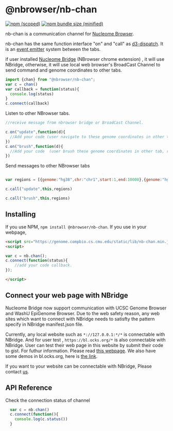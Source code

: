 # @nbrowser/nb-chan
[![npm (scoped)](https://img.shields.io/npm/v/@nbrowser/nb-chan.svg)](https://www.npmjs.com/package/@nbrowser/nb-chan)
[![npm bundle size (minified)](https://img.shields.io/bundlephobia/min/@nbrowser/nb-chan.svg)](https://github.com/nbrowser/nb-chan)

nb-chan is a communication channel for [Nucleome Browser](https://genome.compbio.cs.cmu.edu).

nb-chan has the same function interface "on" and "call" as [d3-dispatch](https://github.com/d3/d3-dispatch). It is an [event emitter](https://nodejs.org/api/events.html) system between the tabs.

if user installed [Nucleome Bridge](https://chrome.google.com/webstore/detail/djcdicpaejhpgncicoglfckiappkoeof) (NBrowser chrome extension) , it will use NBridge, otherwise, it will use local web browser's BroadCast Channel to send command and genome coordinates to other tabs.


```js
import {chan} from "@nbrowser/nb-chan";
var c = chan()
var callback = function(status){
  console.log(status)
}
c.connect(callback)
```
Listen to other NBrowser tabs.
```js
//receive message from nbrowser bridge or BroadCast Channel.

c.on("update",function(d){
  //Add your code (user navigate to these genome coordinates in other tab, respond accordingly )
})
c.on("brush",function(d){
  //Add your code  (user brush these genome coordinates in other tab, respond accordingly )
})
```
Send messages to other NBrowser tabs
```js

var regions = [{genome:"hg38",chr:"chr1",start:1,end:10000},{genome:"hg38",chr:"chr2",start:1,end:1000}]

c.call("update",this,regions)

c.call("brush",this,regions)
```


## Installing
If you use NPM, `npm install @nbrowser/nb-chan`.
If you use in your webpage,
```html
<script src="https://genome.compbio.cs.cmu.edu/static/lib/nb-chan.min.js"></script>
<script>

var c = nb.chan();
c.connect(function(status){
    //add your code callback.
});

</script>

```
## Connect your web page with NBridge 
Nucleome Bridge now support communication with UCSC Genome Browser and WashU EpiGenome Browser.
Due to the web safety reason, any web sites which want to connect with NBridge needs to satisfty the pattern specify in NBridge manifest.json file.

Currently, any local website such as `*://127.0.0.1:*/*` is connectable with NBridge.
And for user test , `https://bl.ocks.org/*` is also connectable with NBridge. User can test their web page in this website by submit their code to gist. For futhur information. Please read [this webpage](https://bl.ocks.org/-/about).
We also have some demos in bl.ocks.org, here is [the link](https://bl.ocks.org/nb1page).

If you want to your website can be connectable with NBridge, Please contact [us](mailto:zhuxp@cmu.edu). 


## API Reference

Check the connection status of channel
```js
  var c = nb.chan()
  c.connect(function(){
    console.log(c.status())
  }
```
